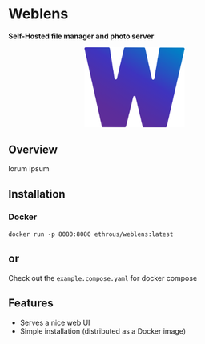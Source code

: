 Weblens
===============

__Self-Hosted file manager and photo server__

<p align="center">
  <img style="float: center;" src="images/logo.png" alt="weblens logo"  width=200 />
</p>

## Overview

lorum ipsum

## Installation

### Docker

```
docker run -p 8080:8080 ethrous/weblens:latest
```
or
--------
Check out the `example.compose.yaml` for docker compose

## Features

- Serves a nice web UI
- Simple installation (distributed as a Docker image)
